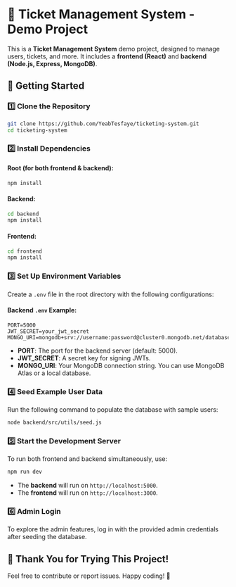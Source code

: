 # 🎫 Ticket Management System - Demo Project

This is a **Ticket Management System** demo project, designed to manage users, tickets, and more. It includes a **frontend (React)** and **backend (Node.js, Express, MongoDB)**.

## 🚀 Getting Started

### 1️⃣ Clone the Repository

```bash
git clone https://github.com/YeabTesfaye/ticketing-system.git
cd ticketing-system
```

### 2️⃣ Install Dependencies

#### Root (for both frontend & backend):

```bash
npm install
```

#### Backend:

```bash
cd backend
npm install
```

#### Frontend:

```bash
cd frontend
npm install
```

### 3️⃣ Set Up Environment Variables

Create a `.env` file in the root directory with the following configurations:

#### Backend `.env` Example:

```env
PORT=5000
JWT_SECRET=your_jwt_secret
MONGO_URI=mongodb+srv://username:password@cluster0.mongodb.net/database_name
```

- **PORT**: The port for the backend server (default: 5000).
- **JWT_SECRET**: A secret key for signing JWTs.
- **MONGO_URI**: Your MongoDB connection string. You can use MongoDB Atlas or a local database.

### 4️⃣ Seed Example User Data

Run the following command to populate the database with sample users:

```bash
node backend/src/utils/seed.js
```

### 5️⃣ Start the Development Server

To run both frontend and backend simultaneously, use:

```bash
npm run dev
```

- The **backend** will run on `http://localhost:5000`.
- The **frontend** will run on `http://localhost:3000`.

### 6️⃣ Admin Login

To explore the admin features, log in with the provided admin credentials after seeding the database.

## 🎉 Thank You for Trying This Project!

Feel free to contribute or report issues. Happy coding! 🚀
